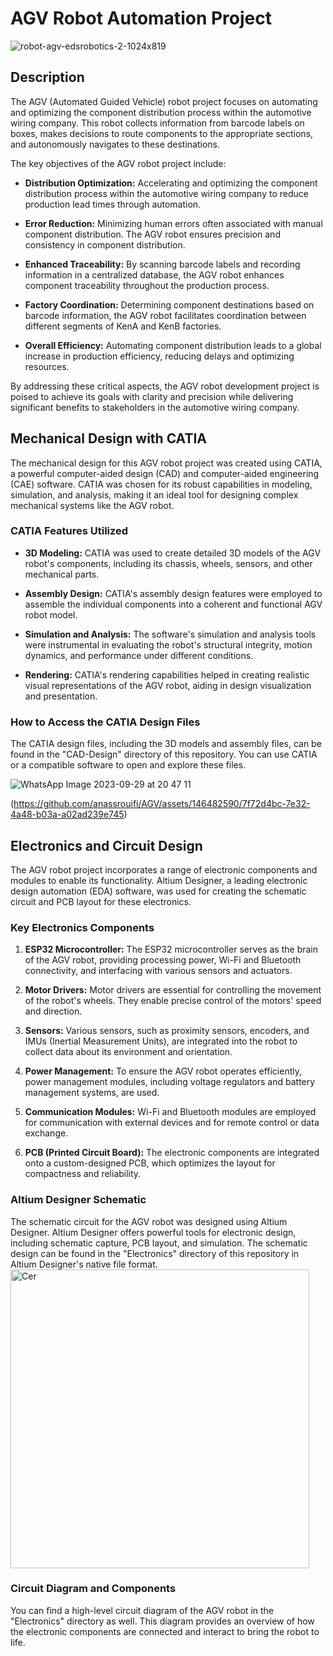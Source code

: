 # AGV Robot Automation Project
![robot-agv-edsrobotics-2-1024x819](https://github.com/anassrouifi/AGV/assets/146482590/a6b6ba9a-4199-43e8-830e-0cf60dafa098)


## Description

The AGV (Automated Guided Vehicle) robot project focuses on automating and optimizing the component distribution process within the automotive wiring company. This robot collects information from barcode labels on boxes, makes decisions to route components to the appropriate sections, and autonomously navigates to these destinations.

The key objectives of the AGV robot project include:

- **Distribution Optimization:** Accelerating and optimizing the component distribution process within the automotive wiring company to reduce production lead times through automation.

- **Error Reduction:** Minimizing human errors often associated with manual component distribution. The AGV robot ensures precision and consistency in component distribution.

- **Enhanced Traceability:** By scanning barcode labels and recording information in a centralized database, the AGV robot enhances component traceability throughout the production process.

- **Factory Coordination:** Determining component destinations based on barcode information, the AGV robot facilitates coordination between different segments of KenA and KenB factories.

- **Overall Efficiency:** Automating component distribution leads to a global increase in production efficiency, reducing delays and optimizing resources.

By addressing these critical aspects, the AGV robot development project is poised to achieve its goals with clarity and precision while delivering significant benefits to stakeholders in the automotive wiring company.


## Mechanical Design with CATIA

The mechanical design for this AGV robot project was created using CATIA, a powerful computer-aided design (CAD) and computer-aided engineering (CAE) software. CATIA was chosen for its robust capabilities in modeling, simulation, and analysis, making it an ideal tool for designing complex mechanical systems like the AGV robot.

### CATIA Features Utilized

- **3D Modeling:** CATIA was used to create detailed 3D models of the AGV robot's components, including its chassis, wheels, sensors, and other mechanical parts.

- **Assembly Design:** CATIA's assembly design features were employed to assemble the individual components into a coherent and functional AGV robot model.

- **Simulation and Analysis:** The software's simulation and analysis tools were instrumental in evaluating the robot's structural integrity, motion dynamics, and performance under different conditions.

- **Rendering:** CATIA's rendering capabilities helped in creating realistic visual representations of the AGV robot, aiding in design visualization and presentation.

### How to Access the CATIA Design Files

The CATIA design files, including the 3D models and assembly files, can be found in the "CAD-Design" directory of this repository. You can use CATIA or a compatible software to open and explore these files.


![WhatsApp Image 2023-09-29 at 20 47 11](https://github.com/anassrouifi/AGV/assets/146482590/d491bb9f-5cbe-473a-920d-882169fa9191)



(https://github.com/anassrouifi/AGV/assets/146482590/7f72d4bc-7e32-4a48-b03a-a02ad239e745)
## Electronics and Circuit Design

The AGV robot project incorporates a range of electronic components and modules to enable its functionality. Altium Designer, a leading electronic design automation (EDA) software, was used for creating the schematic circuit and PCB layout for these electronics.

### Key Electronics Components

1. **ESP32 Microcontroller:** The ESP32 microcontroller serves as the brain of the AGV robot, providing processing power, Wi-Fi and Bluetooth connectivity, and interfacing with various sensors and actuators.

2. **Motor Drivers:** Motor drivers are essential for controlling the movement of the robot's wheels. They enable precise control of the motors' speed and direction.

3. **Sensors:** Various sensors, such as proximity sensors, encoders, and IMUs (Inertial Measurement Units), are integrated into the robot to collect data about its environment and orientation.

4. **Power Management:** To ensure the AGV robot operates efficiently, power management modules, including voltage regulators and battery management systems, are used.

5. **Communication Modules:** Wi-Fi and Bluetooth modules are employed for communication with external devices and for remote control or data exchange.

6. **PCB (Printed Circuit Board):** The electronic components are integrated onto a custom-designed PCB, which optimizes the layout for compactness and reliability.

### Altium Designer Schematic

The schematic circuit for the AGV robot was designed using Altium Designer. Altium Designer offers powerful tools for electronic design, including schematic capture, PCB layout, and simulation. The schematic design can be found in the "Electronics" directory of this repository in Altium Designer's native file format.
<img width="478" alt="Cer" src="https://github.com/anassrouifi/AGV/assets/146482590/3a579ea1-6d5a-4704-86cf-80097e07df32">


### Circuit Diagram and Components

You can find a high-level circuit diagram of the AGV robot in the "Electronics" directory as well. This diagram provides an overview of how the electronic components are connected and interact to bring the robot to life.

